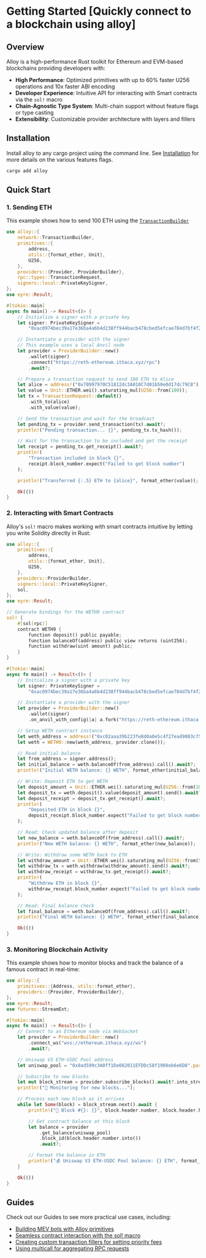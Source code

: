 # Getting Started [Quickly connect to a blockchain using alloy]

## Overview

Alloy is a high-performance Rust toolkit for Ethereum and EVM-based blockchains providing developers with:

- **High Performance**: Optimized primitives with up to 60% faster U256 operations and 10x faster ABI encoding
- **Developer Experience**: Intuitive API for interacting with Smart contracts via the `sol!` macro
- **Chain-Agnostic Type System**: Multi-chain support without feature flags or type casting
- **Extensibility**: Customizable provider architecture with layers and fillers

## Installation

Install alloy to any cargo project using the command line. See [Installation](/introduction/installation#features) for more details on the various features flags.

```bash [cargo]
cargo add alloy
```

## Quick Start

### 1. Sending ETH

This example shows how to send 100 ETH using the [`TransactionBuilder`](/transactions/using-the-transaction-builder)

```rust
use alloy::{
    network::TransactionBuilder,
    primitives::{
        address,
        utils::{format_ether, Unit},
        U256,
    },
    providers::{Provider, ProviderBuilder},
    rpc::types::TransactionRequest,
    signers::local::PrivateKeySigner,
};
use eyre::Result;

#[tokio::main]
async fn main() -> Result<()> {
    // Initialize a signer with a private key
    let signer: PrivateKeySigner =
        "0xac0974bec39a17e36ba4a6b4d238ff944bacb478cbed5efcae784d7bf4f2ff80".parse()?;

    // Instantiate a provider with the signer
    // This example uses a local Anvil node
    let provider = ProviderBuilder::new()
        .wallet(signer)
        .connect("https://reth-ethereum.ithaca.xyz/rpc")
        .await?;

    // Prepare a transaction request to send 100 ETH to Alice
    let alice = address!("0x70997970C51812dc3A010C7d01b50e0d17dc79C8");
    let value = Unit::ETHER.wei().saturating_mul(U256::from(100));
    let tx = TransactionRequest::default()
        .with_to(alice)
        .with_value(value);

    // Send the transaction and wait for the broadcast
    let pending_tx = provider.send_transaction(tx).await?;
    println!("Pending transaction... {}", pending_tx.tx_hash());

    // Wait for the transaction to be included and get the receipt
    let receipt = pending_tx.get_receipt().await?;
    println!(
        "Transaction included in block {}",
        receipt.block_number.expect("Failed to get block number")
    );

    println!("Transferred {:.5} ETH to {alice}", format_ether(value));

    Ok(())
}
```

### 2. Interacting with Smart Contracts

Alloy's `sol!` macro makes working with smart contracts intuitive by letting you write Solidity directly in Rust:

```rust
use alloy::{
    primitives::{
        address,
        utils::{format_ether, Unit},
        U256,
    },
    providers::ProviderBuilder,
    signers::local::PrivateKeySigner,
    sol,
};
use eyre::Result;

// Generate bindings for the WETH9 contract
sol! {
    #[sol(rpc)]
    contract WETH9 {
        function deposit() public payable;
        function balanceOf(address) public view returns (uint256);
        function withdraw(uint amount) public;
    }
}

#[tokio::main]
async fn main() -> Result<()> {
    // Initialize a signer with a private key
    let signer: PrivateKeySigner =
        "0xac0974bec39a17e36ba4a6b4d238ff944bacb478cbed5efcae784d7bf4f2ff80".parse()?;

    // Instantiate a provider with the signer
    let provider = ProviderBuilder::new()
        .wallet(signer)
        .on_anvil_with_config(|a| a.fork("https://reth-ethereum.ithaca.xyz/rpc"));

    // Setup WETH contract instance
    let weth_address = address!("0xc02aaa39b223fe8d0a0e5c4f27ead9083c756cc2");
    let weth = WETH9::new(weth_address, provider.clone());

    // Read initial balance
    let from_address = signer.address();
    let initial_balance = weth.balanceOf(from_address).call().await?;
    println!("Initial WETH balance: {} WETH", format_ether(initial_balance));

    // Write: Deposit ETH to get WETH
    let deposit_amount = Unit::ETHER.wei().saturating_mul(U256::from(10));
    let deposit_tx = weth.deposit().value(deposit_amount).send().await?;
    let deposit_receipt = deposit_tx.get_receipt().await?;
    println!(
        "Deposited ETH in block {}",
        deposit_receipt.block_number.expect("Failed to get block number")
    );

    // Read: Check updated balance after deposit
    let new_balance = weth.balanceOf(from_address).call().await?;
    println!("New WETH balance: {} WETH", format_ether(new_balance));

    // Write: Withdraw some WETH back to ETH
    let withdraw_amount = Unit::ETHER.wei().saturating_mul(U256::from(5));
    let withdraw_tx = weth.withdraw(withdraw_amount).send().await?;
    let withdraw_receipt = withdraw_tx.get_receipt().await?;
    println!(
        "Withdrew ETH in block {}",
        withdraw_receipt.block_number.expect("Failed to get block number")
    );

    // Read: Final balance check
    let final_balance = weth.balanceOf(from_address).call().await?;
    println!("Final WETH balance: {} WETH", format_ether(final_balance));

    Ok(())
}
```

### 3. Monitoring Blockchain Activity

This example shows how to monitor blocks and track the balance of a famous contract in real-time:

```rust
use alloy::{
    primitives::{Address, utils::format_ether},
    providers::{Provider, ProviderBuilder},
};
use eyre::Result;
use futures::StreamExt;

#[tokio::main]
async fn main() -> Result<()> {
    // Connect to an Ethereum node via WebSocket
    let provider = ProviderBuilder::new()
        .connect_ws("wss://ethereum.ithaca.xyz/ws")
        .await?;

    // Uniswap V3 ETH-USDC Pool address
    let uniswap_pool = "0x8ad599c3A0ff1De082011EFDDc58f1908eb6e6D8".parse::<Address>()?;

    // Subscribe to new blocks
    let mut block_stream = provider.subscribe_blocks().await?.into_stream();
    println!("🔄 Monitoring for new blocks...");

    // Process each new block as it arrives
    while let Some(block) = block_stream.next().await {
        println!("🧱 Block #{}: {}", block.header.number, block.header.hash);

        // Get contract balance at this block
        let balance = provider
            .get_balance(uniswap_pool)
            .block_id(block.header.number.into())
            .await?;

        // Format the balance in ETH
        println!("💰 Uniswap V3 ETH-USDC Pool balance: {} ETH", format_ether(balance));
    }

    Ok(())
}
```

## Guides

Check out our Guides to see more practical use cases, including:

- [Building MEV bots with Alloy primitives](/guides/speed-up-using-u256)
- [Seamless contract interaction with the sol! macro](/guides/static-dynamic-abi-in-alloy)
- [Creating custom transaction fillers for setting priority fees](/guides/fillers)
- [Using multicall for aggregating RPC requests](/guides/multicall)

